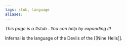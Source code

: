 ```yaml
---
tags: stub, language
aliases:
---
```


*This page is a #stub . You can help by expanding it!*

Infernal is the language of the Devils of the [[Nine Hells]].